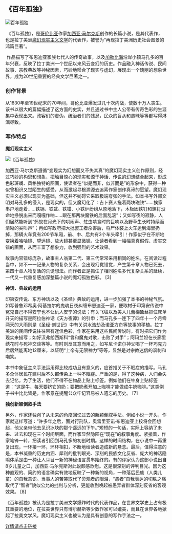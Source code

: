 ## 《百年孤独》

![百年孤独](https://bkimg.cdn.bcebos.com/pic/e61190ef76c6a7efa445bda8fffaaf51f2de66d8?x-bce-process=image/resize,m_lfit,w_440,limit_1)



​      《百年孤独》，是[哥伦比亚](https://baike.baidu.com/item/哥伦比亚/22034?fromModule=lemma_inlink)作家[加西亚·马尔克斯](https://baike.baidu.com/item/加西亚·马尔克斯/691007?fromModule=lemma_inlink)创作的长篇小说，是其代表作，也是拉丁美洲[魔幻现实主义文学](https://baike.baidu.com/item/魔幻现实主义文学/8309367?fromModule=lemma_inlink)的代表作，被誉为“再现拉丁美洲历史社会图景的鸿篇巨著”。

​       作品描写了布恩迪亚家族七代人的传奇故事，以及[加勒比海](https://baike.baidu.com/item/加勒比海/257070?fromModule=lemma_inlink)沿岸小镇马孔多的百年兴衰，反映了拉丁美洲一个世纪以来风云变幻的历史。作品融入神话传说、民间故事、宗教典故等神秘因素，巧妙地糅合了现实与虚幻，展现出一个瑰丽的想象世界，成为20世纪重要的经典文学巨著之一。

### 创作背景

​       从1830年至19世纪末的70年间，哥伦比亚爆发过几十次内战，使数十万人丧生。该书以很大的篇幅描述了这方面的史实，并且通过书中主人公带有传奇色彩的生涯集中表现出来。政客们的虚伪，统治者们的残忍，民众的盲从和愚昧等等都写得淋漓尽致。

### 写作特点

**魔幻现实主义**

![《百年孤独》](https://bkimg.cdn.bcebos.com/pic/6f061d950a7b0208837920c262d9f2d3572cc865?x-bce-process=image/resize,m_lfit,w_440,limit_1)

加西亚·马尔克斯遵循“变现实为幻想而又不失其真”的魔幻现实主义创作原则，经过巧妙的构思和想象，把触目惊心的现实和源于神话、传说的幻想结合起来，形成色彩斑斓、风格独特的图画，使读者在“似是而非，似非而是”的形象中，获得一种似曾相识又觉陌生的感受，从而激起寻根溯源去追索作家创作真谛的愿望。魔幻现实主义必须以现实为基础，但这并不妨碍它采取极端夸张的手法。如本书写外部文明对马孔多的侵入，是现实的，但又魔幻化了：吉卜赛人拖着两块磁铁“……挨家串户地走着……铁锅、铁盆、铁钳、小铁炉纷纷从原地落下，木板因铁钉和螺钉没命地挣脱出来而嘎嘎作响……跟在那两块魔铁的后面乱滚”；又如写夜的寂静，人们居然能听到“蚂蚁在月光下的哄闹声、蛀虫啃食时的巨响以及野草生长时持续而清晰的尖叫声”；再如写政府把大批罢工者杀害后，将尸体装上火车运到海里扔掉，那辆火车竟有200节车厢，前、中、后共有3个车头牵引！作家似乎在不断地变换着哈哈镜、望远镜、放大镜甚至显微镜，让读者看到一幅幅真真假假、虚实交错的画面，从而丰富了想象力，收到强烈的艺术效果。

故事内容错综庞杂，故事主人翁第二代、第三代常常采用相同的姓名，在阅读过程当中，如不一一记录人物的复杂关系，会出现幻觉错觉，产生第十章人物已死去，第四十章人物复活的荒诞想法。而作者正是抓住了相同姓名多代复杂关系的延续，一代又一代重复感加深整篇小说的魔幻孤独色彩。 [3] 

**神话、典故的运用**

印第安传说、东方神话以及《圣经》典故的运用，进一步加强了本书的神秘气氛。如写普鲁邓希奥·阿基拉尔的鬼魂日夜纠缠布恩迪亚一家，便取材于印第安传说中冤鬼自己不得安宁也不让仇人安宁的说法；有关飞毯以及美人儿蕾梅黛丝抓住床单升天的描写是阿拉伯神话《天方夜谭》的引申；而马孔多一连下了四年十一个月零两天的大雨则是《圣经·创世记》中有关洪水浩劫及诺亚方舟等故事的移植。拉丁美洲的民间传说往往带有迷信色彩，作家在采用这些民间传说时，有时把它们作为现实来描写；如好汉弗朗西斯科“曾和魔鬼对歌，击败了对手”；阿玛兰妲在长廊里绣花时与死神交谈等等。有时则反其意而用之，如写尼卡诺尔神父喝了一杯巧克力后居然能离地12厘米，以证明“上帝有无限神力”等等，显然是对宗教迷信的讽刺和嘲笑。

本书中象征主义手法运用得比较成功且有意义的，应首推关于不眠症的描写。马孔多全体居民在建村后不久都传染上一种不眠症。严重的是，得了这种病，人们会失去记忆。为了生活，他们不得不在物品上贴上标签。例如他们在牛身上贴标签道：“这是牛，每天要挤它的奶；要把奶煮开加上咖啡才能做成牛奶咖啡。”这类例子书中比比皆是，作家意在提醒公众牢记容易被人遗忘的历史。 [7] 

**独创新颖倒叙手法**

 另外，作家还独创了从未来的角度回忆过去的新颖倒叙手法。例如小说一开头，作家就这样写道：“许多年之后，面对行刑队，奥雷里亚诺·布恩迪亚上校将会回想起，他父亲带他去见识冰块的那个遥远的下午。”短短的一句话，实际上容纳了未来、过去和现在三个时间层面，而作家显然隐匿在“现在”的叙事角度。紧接着，作家笔锋一转，把读者引回到马孔多的初创时期。这样的时间结构，在小说中一再重复出现，一环接一环，环环相扣，不断地给读者造成新的悬念。最后，值得注意的是，本书凝重的历史内涵、犀利的批判眼光、深刻的民族文化反省、庞大的神话隐喻体系是由一种让人耳目一新的神秘语言贯串始终的。有的评家认为这部小说出自8岁儿童之口，加西亚·马尔克斯对此说颇感欣慰。这是很深刻的评判目光。因为这种直观的、简约的语言确实有效地反映了一种新的视角，一种落后民族（人类儿童）的自我意识。当事人的苦笑取代了旁观者的眼泪，“愚者”自我表达的切肤之痛取代了“智者”貌似公允的批判与分析，更能收到唤起被愚弄者群体深刻反省的客观效果。 [8] 

​        《百年孤独》被认为是拉丁美洲文学爆炸时代的代表作品，在世界文学史上占有极其重要的地位，在拉美世界只有博尔赫斯等少数作家可以媲美，而且在世界各地掀起了拉美文学风。魔幻现实主义也被认为是具有创意的写作手法之一。

[详情请点击链接](https://baike.baidu.com/item/%E7%99%BE%E5%B9%B4%E5%AD%A4%E7%8B%AC/688708?fr=aladdin)